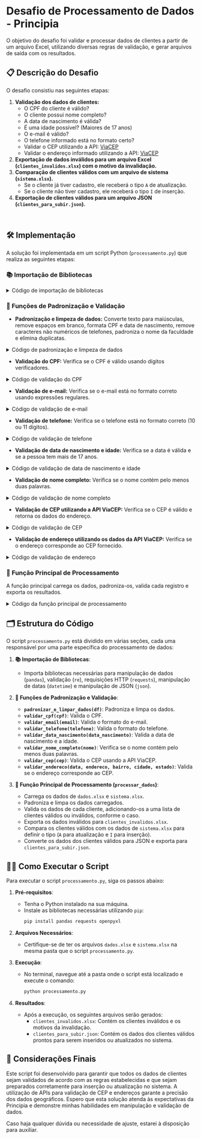 # Desafio de Processamento de Dados - Principia

O objetivo do desafio foi validar e processar dados de clientes a partir de um arquivo Excel, utilizando diversas regras de validação, e gerar arquivos de saída com os resultados.

## 📋 Descrição do Desafio

O desafio consistiu nas seguintes etapas:
1. **Validação dos dados de clientes:**
   - O CPF do cliente é válido?
   - O cliente possui nome completo?
   - A data de nascimento é válida?
   - É uma idade possível? (Maiores de 17 anos)
   - O e-mail é válido?
   - O telefone informado está no formato certo?
   - Validar o CEP utilizando a API: [ViaCEP](https://viacep.com.br/)
   - Validar o endereço informado utilizando a API: [ViaCEP](https://viacep.com.br/)
2. **Exportação de dados inválidos para um arquivo Excel (`clientes_invalidos.xlsx`) com o motivo da invalidação.**
3. **Comparação de clientes válidos com um arquivo de sistema (`sistema.xlsx`).**
   - Se o cliente já tiver cadastro, ele receberá o tipo `A` de atualização.
   - Se o cliente não tiver cadastro, ele receberá o tipo `I` de inserção.
4. **Exportação de clientes válidos para um arquivo JSON (`clientes_para_subir.json`).**

<br>

## 🛠 Implementação

A solução foi implementada em um script Python (`processamento.py`) que realiza as seguintes etapas:

### 📚 Importação de Bibliotecas

<details>
  <summary>Código de importação de bibliotecas</summary>

```python
import pandas as pd
import re
import requests
from datetime import datetime
import json
```
</details>

### 🔧 Funções de Padronização e Validação

- **Padronização e limpeza de dados:** Converte texto para maiúsculas, remove espaços em branco, formata CPF e data de nascimento, remove caracteres não numéricos de telefones, padroniza o nome da faculdade e elimina duplicatas.

<details>
  <summary>Código de padronização e limpeza de dados</summary>

```python
def padronizar_e_limpar_dados(df):
    df['NOME'] = df['NOME'].str.upper().str.strip()
    df['Endereço'] = df['Endereço'].str.upper().str.strip()
    df['Bairro'] = df['Bairro'].str.upper().str.strip()
    df['Cidade'] = df['Cidade'].str.upper().str.strip()
    df['Estado'] = df['Estado'].str.upper().str.strip()
    df['Curso'] = df['Curso'].str.upper().str.strip()
    df['CPF'] = df['CPF'].apply(lambda x: re.sub(r'\D', '', str(x)).zfill(11)).str.strip()
    df['Data de Nascimento'] = pd.to_datetime(df['Data de Nascimento'], errors='coerce').dt.strftime('%Y-%m-%d').str.strip()
    df['Telefone'] = df['Telefone'].apply(lambda x: re.sub(r'\D', '', str(x)).strip())
    df['Faculdade'] = df['Faculdade'].str.lower().str.strip()
    df = df.drop_duplicates()
    return df
```
</details>

- **Validação do CPF:** Verifica se o CPF é válido usando dígitos verificadores.

<details>
  <summary>Código de validação do CPF</summary>

```python
def validar_cpf(cpf):
    cpf = re.sub(r'\D', '', str(cpf)).zfill(11)
    if len(cpf) != 11:
        return False
    if cpf in [cpf[0] * 11 for _ in range(10)]:
        return False
    for i in range(9, 11):
        value = sum((int(cpf[num]) * ((i+1) - num) for num in range(0, i)))
        digit = ((value * 10) % 11) % 10
        if digit != int(cpf[i]):
            return False
    return True
```
</details>

- **Validação de e-mail:** Verifica se o e-mail está no formato correto usando expressões regulares.

<details>
  <summary>Código de validação de e-mail</summary>

```python
def validar_email(email):
    pattern = r'^[\w\.-]+@[\w\.-]+\.\w+$'
    return re.match(pattern, email) is not None
```
</details>

- **Validação de telefone:** Verifica se o telefone está no formato correto (10 ou 11 dígitos).

<details>
  <summary>Código de validação de telefone</summary>

```python
def validar_telefone(telefone):
    return re.match(r'^\d{10,11}$', str(telefone)) is not None
```
</details>

- **Validação de data de nascimento e idade:** Verifica se a data é válida e se a pessoa tem mais de 17 anos.

<details>
  <summary>Código de validação de data de nascimento e idade</summary>

```python
def validar_data_nascimento(data_nascimento):
    try:
        data = datetime.strptime(data_nascimento, '%Y-%m-%d')
        idade = (datetime.now() - data).days // 365
        return idade >= 18
    except ValueError:
        return False
```
</details>

- **Validação de nome completo:** Verifica se o nome contém pelo menos duas palavras.

<details>
  <summary>Código de validação de nome completo</summary>

```python
def validar_nome_completo(nome):
    return len(nome.split()) >= 2
```
</details>

- **Validação de CEP utilizando a API ViaCEP:** Verifica se o CEP é válido e retorna os dados do endereço.

<details>
  <summary>Código de validação de CEP</summary>

```python
def validar_cep(cep):
    response = requests.get(f'https://viacep.com.br/ws/{cep}/json/')
    if response.status_code == 200:
        data = response.json()
        if data.get('erro'):
            return False, {}
        return True, data
    return False, {}
```
</details>

- **Validação de endereço utilizando os dados da API ViaCEP:** Verifica se o endereço corresponde ao CEP fornecido.

<details>
  <summary>Código de validação de endereço</summary>

```python
def validar_endereco(data, endereco, bairro, cidade, estado):
    return (data['logradouro'].upper() in endereco and
            data['bairro'].upper() == bairro and
            data['localidade'].upper() == cidade and
            data['uf'].upper() == estado)
```
</details>

### 🧩 Função Principal de Processamento

A função principal carrega os dados, padroniza-os, valida cada registro e exporta os resultados.

<details>
  <summary>Código da função principal de processamento</summary>

```python
def processar_dados():
    # Carregar e padronizar os dados
    caminho_arquivo = 'dados.xlsx'
    df = pd.read_excel(caminho_arquivo)
    df_limpo = padronizar_e_limpar_dados(df)
    print("Dados padronizados.")

    # Validar os dados
    clientes_validos = []
    clientes_invalidos = []

    for index, row in df_limpo.iterrows():
        motivos_invalidos = []
        
        if not validar_cpf(row['CPF']):
            motivos_invalidos.append("CPF inválido")
        if not validar_nome_completo(row['NOME']):
            motivos_invalidos.append("Nome incompleto")
        if not validar_data_nascimento(row['Data de Nascimento']):
            motivos_invalidos.append("Data de nascimento inválida ou idade menor que 18")
        if not validar_email(row['Email']):
            motivos_invalidos.append("Email inválido")
        if not validar_telefone(row['Telefone']):
            motivos_invalidos.append("Telefone inválido")
        
        cep_valido, data_cep = validar_cep(row['CEP'])
        if not cep_valido:
            motivos_invalidos.append("CEP inválido")
        elif not validar_endereco(data_cep, row['Endereço'], row['Bairro'], row['Cidade'], row['Estado']):
            motivos_invalidos.append("Endereço não corresponde ao CEP")
        
        if motivos_invalidos:
            row['Motivo'] = ", ".join(motivos_invalidos)
            clientes_invalidos.append(row)
        else:
            clientes_validos.append(row)

    df_clientes_validos = pd.DataFrame(clientes_validos)
    df_clientes_invalidos = pd.DataFrame(clientes_invalidos)
    df_clientes_invalidos.to_excel('clientes_invalidos.xlsx', index=False)
    print("Validação concluída. Arquivo 'clientes_invalidos.xlsx' foi gerado.")

    # Comparar com o sistema
    sistema_path = 'sistema.xlsx'
    df_sistema = pd.read_excel(sistema_path)
    df_clientes_validos['CPF'] = df_clientes_validos['CPF'].apply(lambda x: re.sub(r'\D', '', str(x)).zfill(11))
    df_sistema['cpf'] = df_sistema['cpf'].apply(lambda x: re.sub(r'\D', '', str(x)).zfill(11))
    df_clientes_validos['TIPO'] = 'I'
    df_clientes_validos.loc[df_clientes_validos['CPF'].isin
(df_sistema['cpf']), 'TIPO'] = 'A'
    print("Comparação concluída.")

    # Converter para JSON
    def converter_para_json(df):
        clientes = []
        for index, row in df.iterrows():
            cliente = {
                "id": f"{row['Faculdade']}-{row['CPF']}",
                "agrupador": row['Faculdade'],
                "tipoPessoa": "FISICA",
                "nome": row['NOME'],
                "cpf": row['CPF'],
                "dataNascimento": row['Data de Nascimento'],
                "tipo": row['TIPO'],
                "enderecos": [
                    {
                        "cep": row['CEP'],
                        "logradouro": row['Endereço'],
                        "bairro": row['Bairro'],
                        "cidade": row['Cidade'],
                        "numero": str(row['Numero']),
                        "uf": row['Estado']
                    }
                ],
                "emails": [
                    {
                        "email": row['Email']
                    }
                ],
                "telefones": [
                    {
                        "tipo": "CELULAR",
                        "ddd": row['Telefone'][:2],
                        "telefone": row['Telefone'][2:]
                    }
                ],
                "informacoesAdicionais": [
                    {
                        "campo": "cpf_aluno",
                        "linha": index + 2,
                        "coluna": 2,
                        "valor": row['CPF']
                    },
                    {
                        "campo": "registro_aluno",
                        "linha": index + 2,
                        "coluna": 12,
                        "valor": str(row['RA'])
                    },
                    {
                        "campo": "nome_aluno",
                        "linha": index + 2,
                        "coluna": 1,
                        "valor": row['NOME']
                    }
                ]
            }
            clientes.append(cliente)
        return clientes

    clientes_json = converter_para_json(df_clientes_validos)

    output_json_path = 'clientes_para_subir.json'
    with open(output_json_path, 'w', encoding='utf-8') as f:
        json.dump(clientes_json, f, ensure_ascii=False, indent=4)

    print("Conversão concluída. Arquivo 'clientes_para_subir.json' foi gerado.")

if __name__ == "__main__":
    processar_dados()
```
</details>

## 🗂 Estrutura do Código

O script `processamento.py` está dividido em várias seções, cada uma responsável por uma parte específica do processamento de dados:

1. **📚 Importação de Bibliotecas**:
   - Importa bibliotecas necessárias para manipulação de dados (`pandas`), validação (`re`), requisições HTTP (`requests`), manipulação de datas (`datetime`) e manipulação de JSON (`json`).

2. **🔧 Funções de Padronização e Validação**:
   - **`padronizar_e_limpar_dados(df)`**: Padroniza e limpa os dados.
   - **`validar_cpf(cpf)`**: Valida o CPF.
   - **`validar_email(email)`**: Valida o formato do e-mail.
   - **`validar_telefone(telefone)`**: Valida o formato do telefone.
   - **`validar_data_nascimento(data_nascimento)`**: Valida a data de nascimento e a idade.
   - **`validar_nome_completo(nome)`**: Verifica se o nome contém pelo menos duas palavras.
   - **`validar_cep(cep)`**: Valida o CEP usando a API ViaCEP.
   - **`validar_endereco(data, endereco, bairro, cidade, estado)`**: Valida se o endereço corresponde ao CEP.

3. **🧩 Função Principal de Processamento (`processar_dados`)**:
   - Carrega os dados de `dados.xlsx` e `sistema.xlsx`.
   - Padroniza e limpa os dados carregados.
   - Valida os dados de cada cliente, adicionando-os a uma lista de clientes válidos ou inválidos, conforme o caso.
   - Exporta os dados inválidos para `clientes_invalidos.xlsx`.
   - Compara os clientes válidos com os dados de `sistema.xlsx` para definir o tipo (`A` para atualização e `I` para inserção).
   - Converte os dados dos clientes válidos para JSON e exporta para `clientes_para_subir.json`.

## 🏃‍♂️ Como Executar o Script

Para executar o script `processamento.py`, siga os passos abaixo:

1. **Pré-requisitos**:
   - Tenha o Python instalado na sua máquina.
   - Instale as bibliotecas necessárias utilizando `pip`:
     ```bash
     pip install pandas requests openpyxl
     ```

2. **Arquivos Necessários**:
   - Certifique-se de ter os arquivos `dados.xlsx` e `sistema.xlsx` na mesma pasta que o script `processamento.py`.

3. **Execução**:
   - No terminal, navegue até a pasta onde o script está localizado e execute o comando:
     ```bash
     python processamento.py
     ```

4. **Resultados**:
   - Após a execução, os seguintes arquivos serão gerados:
     - `clientes_invalidos.xlsx`: Contém os clientes inválidos e os motivos da invalidação.
     - `clientes_para_subir.json`: Contém os dados dos clientes válidos prontos para serem inseridos ou atualizados no sistema.

## 🤝 Considerações Finais

Este script foi desenvolvido para garantir que todos os dados de clientes sejam validados de acordo com as regras estabelecidas e que sejam preparados corretamente para inserção ou atualização no sistema. A utilização de APIs para validação de CEP e endereços garante a precisão dos dados geográficos. Espero que esta solução atenda às expectativas da Principia e demonstre minhas habilidades em manipulação e validação de dados.

Caso haja qualquer dúvida ou necessidade de ajuste, estarei à disposição para auxiliar.